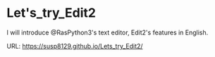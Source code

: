# Let's_try_Edit2

I will introduce @RasPython3's text editor, Edit2's features in English.

URL: https://susp8129.github.io/Lets_try_Edit2/
